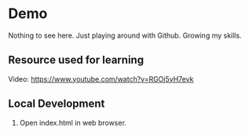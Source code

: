 # Demo

Nothing to see here. Just playing around with Github. Growing my skills.

## Resource used for learning

Video: https://www.youtube.com/watch?v=RGOj5yH7evk

## Local Development

1. Open index.html in web browser.